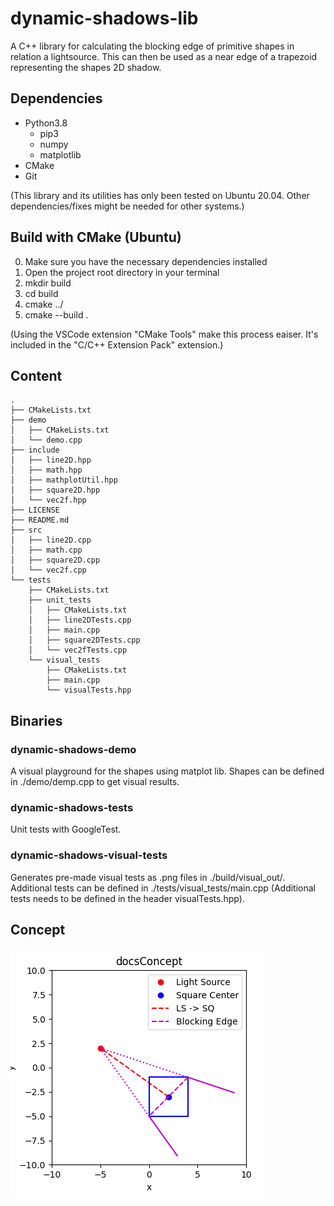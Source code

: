 # dynamic-shadows-lib
A C++ library for calculating the blocking edge of primitive shapes in relation a lightsource. This can then be used as a near edge of a trapezoid representing the shapes 2D shadow.

## Dependencies
- Python3.8
  - pip3
  - numpy
  - matplotlib
- CMake
- Git

(This library and its utilities has only been tested on Ubuntu 20.04. Other dependencies/fixes might be needed for other systems.)

## Build with CMake (Ubuntu)
0. Make sure you have the necessary dependencies installed
1. Open the project root directory in your terminal
2. mkdir build
3. cd build
4. cmake ../
5. cmake --build .

(Using the VSCode extension "CMake Tools" make this process eaiser. It's included in the "C/C++ Extension Pack" extension.)

## Content

```
.
├── CMakeLists.txt
├── demo
│   ├── CMakeLists.txt
│   └── demo.cpp
├── include
│   ├── line2D.hpp
│   ├── math.hpp
│   ├── mathplotUtil.hpp
│   ├── square2D.hpp
│   └── vec2f.hpp
├── LICENSE
├── README.md
├── src
│   ├── line2D.cpp
│   ├── math.cpp
│   ├── square2D.cpp
│   └── vec2f.cpp
└── tests
    ├── CMakeLists.txt
    ├── unit_tests
    │   ├── CMakeLists.txt
    │   ├── line2DTests.cpp
    │   ├── main.cpp
    │   ├── square2DTests.cpp
    │   └── vec2fTests.cpp
    └── visual_tests
        ├── CMakeLists.txt
        ├── main.cpp
        └── visualTests.hpp
```

## Binaries

### dynamic-shadows-demo
  A visual playground for the shapes using matplot lib. Shapes can be defined in ./demo/demp.cpp to get visual results.
  
### dynamic-shadows-tests
  Unit tests with GoogleTest.

### dynamic-shadows-visual-tests
  Generates pre-made visual tests as .png files in ./build/visual_out/. Additional tests can be defined in ./tests/visual_tests/main.cpp (Additional tests needs to be defined in the header visualTests.hpp).

## Concept
![Concept Image](https://github.com/JesperGlas/dynamic-shadows-lib/blob/dev/docs/docsConcept.png)
